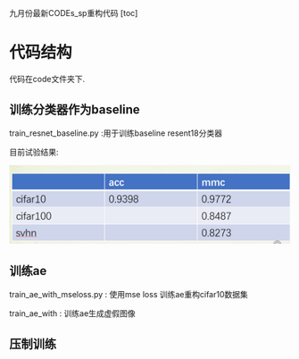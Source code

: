 九月份最新CODEs_sp重构代码
[toc]

# 代码结构

代码在code文件夹下.

## 训练分类器作为baseline

train_resnet_baseline.py :用于训练baseline resent18分类器

目前试验结果:

![image-20220906215920801](readme.assets/image-20220906215920801.png)

## 训练ae

train_ae_with_mseloss.py : 使用mse loss 训练ae重构cifar10数据集

train_ae_with : 训练ae生成虚假图像

## 压制训练
